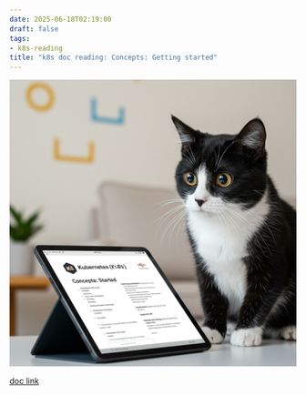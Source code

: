 ```yaml
---
date: 2025-06-18T02:19:00  
draft: false
tags:
- k8s-reading
title: "k8s doc reading: Concepts: Getting started"
---
```

![alt](images/banner.png)  

<!--more-->

[doc link](https://kubernetes.io/docs/setup/learning-environment/)  

